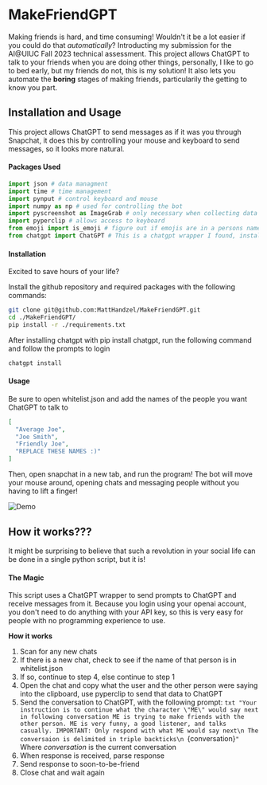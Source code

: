 # MakeFriendGPT
Making friends is hard, and time consuming! Wouldn't it be a lot easier if you could do that *automatically*? Introducting my submission for the AI@UIUC Fall 2023 technical assessment. This project allows ChatGPT to talk to your friends when you are doing other things, personally, I like to go to bed early, but my friends do not, this is my solution! It also lets you automate the **boring** stages of making friends, particularily the getting to know you part.

## Installation and Usage
This project allows ChatGPT to send messages as if it was you through Snapchat, it does this by controlling your mouse and keyboard to send messages, so it looks more natural.
#### Packages Used
``` py
import json # data managment
import time # time management
import pynput # control keyboard and mouse
import numpy as np # used for controlling the bot
import pyscreenshot as ImageGrab # only necessary when collecting data if a conversation is very long
import pyperclip # allows access to keyboard
from emoji import is_emoji # figure out if emojis are in a persons name and stuff so we can remove those emojis
from chatgpt import ChatGPT # This is a chatgpt wrapper I found, install using pip install chatgpt
```
#### Installation
Excited to save hours of your life?

Install the github repository and required packages with the following commands:

``` bash
git clone git@github.com:MattHandzel/MakeFriendGPT.git
cd ./MakeFriendGPT/
pip install -r ./requirements.txt
```

After installing chatgpt with pip install chatgpt, run the following command and follow the prompts to login
``` bash
chatgpt install
```

#### Usage
Be sure to open whitelist.json and add the names of the people you want ChatGPT to talk to
```json
[
  "Average Joe",
  "Joe Smith",
  "Friendly Joe",
  "REPLACE THESE NAMES :)"
]
```

Then, open snapchat in a new tab, and run the program! The bot will move your mouse around, opening chats and messaging people without you having to lift a finger!

![Demo](https://github.com/MattHandzel/MakeFriendGPT/assets/39449480/11a69196-d25f-4305-b688-cd89ee6891d2)

## How it works???
It might be surprising to believe that such a revolution in your social life can be done in a single python script, but it is!

#### The Magic
This script uses a ChatGPT wrapper to send prompts to ChatGPT and receive messages from it. Because you login using your openai account, you don't need to do anything with your API key, so this is very easy for people with no programming experience to use.

**How it works**
1. Scan for any new chats
2. If there is a new chat, check to see if the name of that person is in whitelist.json
3. If so, continue to step 4, else continue to step 1
4. Open the chat and copy what the user and the other person were saying into the clipboard, use pyperclip to send that data to ChatGPT
5. Send the conversation to ChatGPT, with the following prompt: ```txt
"Your instruction is to continue what the character \"ME\" would say next in following conversation ME is trying to make friends with the other person. ME is very funny, a good listener, and talks casually. IMPORTANT: Only respond with what ME would say next\n The conversaion is delimited in triple backticks\n ```{conversation}```"   ```Where *conversation* is the current conversation
6. When response is received, parse response
7. Send response to soon-to-be-friend
8. Close chat and wait again